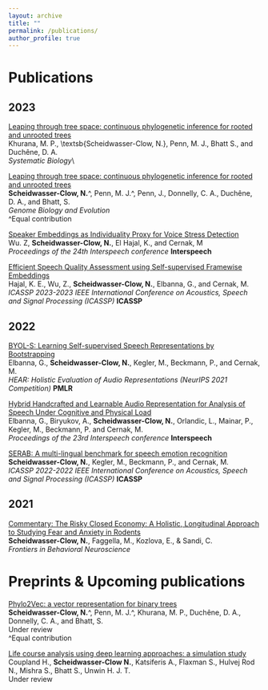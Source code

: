 ```yaml
---
layout: archive
title: ""
permalink: /publications/
author_profile: true
---
```


<!---You can also find a list of all my publications on my <a href="https://scholar.google.com/citations?user=PQ95Jd8AAAAJ" target="_blank">Google Scholar</a> profile.
-->

Publications
======
## 2023
<a href="https://doi.org/10.1093/sysbio/syad075" target="_blank">Leaping through tree space: continuous phylogenetic inference for rooted and unrooted trees</a>\
Khurana, M. P., \textsb{Scheidwasser-Clow, N.}, Penn, M. J.,  Bhatt S., and Duchêne, D. A.\
_Systematic Biology_\

<a href="https://doi.org/10.1093/gbe/evad213" target="_blank">Leaping through tree space: continuous phylogenetic inference for rooted and unrooted trees</a>\
**Scheidwasser-Clow, N.**^, Penn, M. J.^,  Penn, J., Donnelly, C. A., Duchêne, D. A., and Bhatt, S.\
_Genome Biology and Evolution_\
^Equal contribution

<a href="https://doi.org/10.21437/Interspeech.2023-2070" target="_blank">Speaker Embeddings as Individuality Proxy for Voice Stress Detection</a>\
Wu. Z, **Scheidwasser-Clow, N.**, El Hajal, K., and Cernak, M \
_Proceedings of the 24th Interspeech conference_ **Interspeech**

<a href="https://doi.org/10.1109/ICASSP49357.2023.10095132" target="_blank">Efficient Speech Quality Assessment using Self-supervised Framewise Embeddings</a>\
Hajal, K. E., Wu, Z., **Scheidwasser-Clow, N.**, Elbanna, G., and Cernak, M.\
_ICASSP 2023-2023 IEEE International Conference on Acoustics, Speech and Signal Processing (ICASSP)_ **ICASSP**

## 2022
<a href="https://proceedings.mlr.press/v166/elbanna22a.html" target="_blank">BYOL-S: Learning Self-supervised Speech Representations by Bootstrapping</a>\
Elbanna, G., **Scheidwasser-Clow, N.**, Kegler, M., Beckmann, P., and Cernak, M.\
_HEAR: Holistic Evaluation of Audio Representations (NeurIPS 2021 Competition)_ **PMLR**

<a href="http://doi.org/10.21437/Interspeech.2022-10498" target="_blank">Hybrid Handcrafted and Learnable Audio Representation for Analysis of Speech Under Cognitive and Physical Load</a>\
Elbanna, G., Biryukov, A., **Scheidwasser-Clow, N.**,  Orlandic, L.,  Mainar, P., Kegler, M., Beckmann, P. and Cernak, M. \
_Proceedings of the 23rd Interspeech conference_ **Interspeech**

<a href="https://doi.org/10.1109/ICASSP43922.2022.9747348" target="_blank">SERAB: A multi-lingual benchmark for speech emotion recognition</a>**\
Scheidwasser-Clow, N.**, Kegler, M., Beckmann, P., and Cernak, M.\
_ICASSP 2022-2022 IEEE International Conference on Acoustics, Speech and Signal Processing (ICASSP)_ **ICASSP**

## 2021
<a href="https://doi.org/10.3389/fnbeh.2021.664941" target="_blank">Commentary: The Risky Closed Economy: A Holistic, Longitudinal Approach to Studying Fear and Anxiety in Rodents</a>\
**Scheidwasser-Clow, N.**, Faggella, M., Kozlova, E., & Sandi, C.\
_Frontiers in Behavioral Neuroscience_

Preprints & Upcoming publications
======
<a href="https://doi.org/10.48550/arXiv.2304.12693" target="_blank">Phylo2Vec: a vector representation for binary trees</a>\
**Scheidwasser-Clow, N.**^, Penn, M. J.^,  Khurana, M. P., Duchêne, D. A., Donnelly, C. A., and Bhatt, S. \
Under review\
^Equal contribution

<a href="https://doi.org/10.21203/rs.3.rs-3601343/v1" target="_blank">Life course analysis using deep learning approaches: a simulation study</a>\
Coupland H., **Scheidwasser-Clow N.**, Katsiferis A., Flaxman S., Hulvej Rod N., Mishra S., Bhatt S., Unwin H. J. T. \
Under review

<!-- <br>

{% include base_path %}

{% for post in site.publications reversed %}
  {% include archive-single.html %}
{% endfor %} -->
